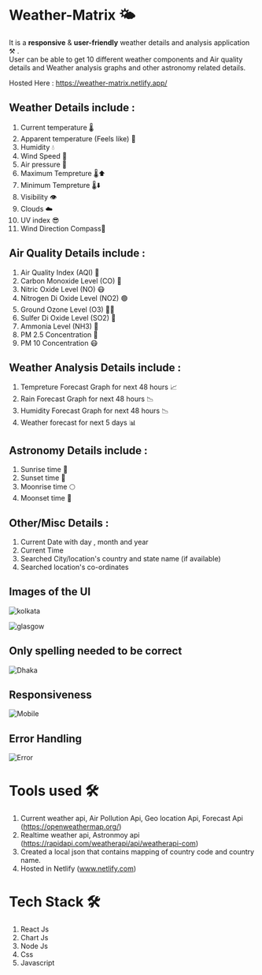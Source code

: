 # Weather-Matrix 🌤️
<p>
It is a <strong>responsive</strong> & <strong>user-friendly</strong> weather details and analysis application ⚒️ . <br>
User can be able to get 10 different weather components and Air quality details and Weather analysis graphs and other astronomy related details.
</p>

Hosted Here : https://weather-matrix.netlify.app/

## Weather Details include :
1. Current temperature 🌡️
2. Apparent temperature (Feels like) 🤒
3. Humidity 💧
4. Wind Speed 🍃
5. Air pressure 🎐
6. Maximum Tempreture 🌡️⬆️
7. Minimum Tempreture 🌡️⬇️
8. Visibility 👁️
9. Clouds ☁️
10. UV index 😎
11. Wind Direction Compass🎐

## Air Quality Details include :
1. Air Quality Index (AQI) 🌿
2. Carbon Monoxide Level (CO) 🚬
3. Nitric Oxide Level (NO) 😷
4. Nitrogen Di Oxide Level (NO2) 🟢
5. Ground Ozone Level (O3) 😵‍💫
6. Sulfer Di Oxide Level (SO2) 🤢
7. Ammonia Level (NH3) 🤮
8. PM 2.5 Concentration 🦠
9. PM 10 Concentration 😷

## Weather Analysis Details include :
1. Tempreture Forecast Graph for next 48 hours 📈
2. Rain Forecast Graph for next 48 hours 📉
3. Humidity Forecast Graph for next 48 hours 📉
4. Weather forecast for next 5 days 📊

## Astronomy Details include :
1. Sunrise time 🌄
2. Sunset time 🌅
3. Moonrise time 🌕
4. Moonset time 🌆

## Other/Misc Details :
1. Current Date with day , month and year
2. Current Time
3. Searched City/location's country and state name (if available)
4. Searched location's co-ordinates
 
## Images of the UI
![kolkata](https://github.com/front-runner-sd/Weather-Matrix/assets/91823106/2edbd747-61e0-442e-a641-d994cdff0e7a)

![glasgow](https://github.com/front-runner-sd/Weather-Matrix/assets/91823106/322d475a-f2c6-4e83-84fe-f200a33e5f63)

## Only spelling needed to be correct
![Dhaka](https://github.com/front-runner-sd/Weather-Matrix/assets/91823106/3aa33696-2fb6-4678-8711-d078ed938fed)

## Responsiveness
![Mobile](https://github.com/front-runner-sd/Weather-Matrix/assets/91823106/c5fcb7c5-97be-4881-b3ec-20336b2a9ebb)

## Error Handling 
![Error](https://github.com/front-runner-sd/Weather-Matrix/assets/91823106/5c00f7ec-a3d1-4b73-8e26-83a7866afc29)

# Tools used 🛠

1. Current weather api, Air Pollution Api, Geo location Api, Forecast Api (https://openweathermap.org/)
2. Realtime weather api, Astronmoy api (https://rapidapi.com/weatherapi/api/weatherapi-com)
3. Created a local json that contains mapping of country code and country name.
4. Hosted in Netlify (www.netlify.com)

# Tech Stack 🛠

1. React Js
2. Chart Js
3. Node Js
4. Css
5. Javascript

